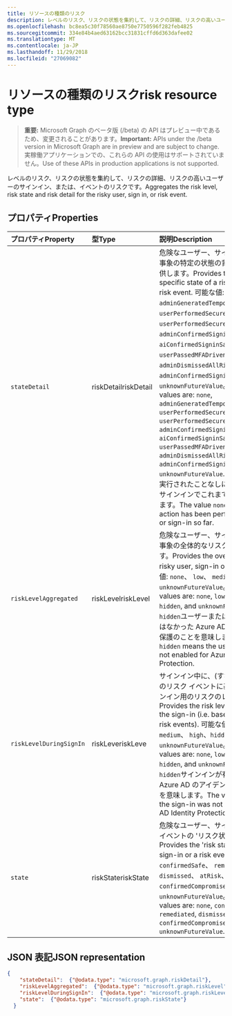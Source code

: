 ```yaml
---
title: リソースの種類のリスク
description: レベルのリスク、リスクの状態を集約して、リスクの詳細、リスクの高いユーザーのサインイン、または、イベントのリスクです。
ms.openlocfilehash: bc8ea5c30f78560ae8750e7750596f282feb4825
ms.sourcegitcommit: 334e84b4aed63162bcc31831cffd6d363dafee02
ms.translationtype: MT
ms.contentlocale: ja-JP
ms.lasthandoff: 11/29/2018
ms.locfileid: "27069082"
---
```

# <a name="risk-resource-type"></a><span data-ttu-id="0dc2f-103">リソースの種類のリスク</span><span class="sxs-lookup"><span data-stu-id="0dc2f-103">risk resource type</span></span>

> <span data-ttu-id="0dc2f-104">**重要:** Microsoft Graph のベータ版 (/beta) の API はプレビュー中であるため、変更されることがあります。</span><span class="sxs-lookup"><span data-stu-id="0dc2f-104">**Important:** APIs under the /beta version in Microsoft Graph are in preview and are subject to change.</span></span> <span data-ttu-id="0dc2f-105">実稼働アプリケーションでの、これらの API の使用はサポートされていません。</span><span class="sxs-lookup"><span data-stu-id="0dc2f-105">Use of these APIs in production applications is not supported.</span></span>

<span data-ttu-id="0dc2f-106">レベルのリスク、リスクの状態を集約して、リスクの詳細、リスクの高いユーザーのサインイン、または、イベントのリスクです。</span><span class="sxs-lookup"><span data-stu-id="0dc2f-106">Aggregates the risk level, risk state and risk detail for the risky user, sign in, or risk event.</span></span>

## <a name="properties"></a><span data-ttu-id="0dc2f-107">プロパティ</span><span class="sxs-lookup"><span data-stu-id="0dc2f-107">Properties</span></span>

| <span data-ttu-id="0dc2f-108">プロパティ</span><span class="sxs-lookup"><span data-stu-id="0dc2f-108">Property</span></span>   | <span data-ttu-id="0dc2f-109">型</span><span class="sxs-lookup"><span data-stu-id="0dc2f-109">Type</span></span>|<span data-ttu-id="0dc2f-110">説明</span><span class="sxs-lookup"><span data-stu-id="0dc2f-110">Description</span></span>|
|:---------------|:--------|:----------|
|`stateDetail`|<span data-ttu-id="0dc2f-111">riskDetail</span><span class="sxs-lookup"><span data-stu-id="0dc2f-111">riskDetail</span></span>|<span data-ttu-id="0dc2f-112">危険なユーザー、サインインまたはリスク事象の特定の状態の背後にある '理由' を提供します。</span><span class="sxs-lookup"><span data-stu-id="0dc2f-112">Provides the 'reason' behind a specific state of a risky user, sign-in or a risk event.</span></span> <span data-ttu-id="0dc2f-113">可能な値: `none`、 `adminGeneratedTemporaryPassword`、 `userPerformedSecuredPasswordChange`、 `userPerformedSecuredPasswordReset`、 `adminConfirmedSigninSafe`、 `aiConfirmedSigninSafe`、 `userPassedMFADrivenByRiskBasedPolicy`、 `adminDismissedAllRiskForUser`、 `adminConfirmedSigninCompromised`、 `unknownFutureValue`。</span><span class="sxs-lookup"><span data-stu-id="0dc2f-113">The possible values are: `none`, `adminGeneratedTemporaryPassword`, `userPerformedSecuredPasswordChange`, `userPerformedSecuredPasswordReset`, `adminConfirmedSigninSafe`, `aiConfirmedSigninSafe`, `userPassedMFADrivenByRiskBasedPolicy`, `adminDismissedAllRiskForUser`, `adminConfirmedSigninCompromised`, `unknownFutureValue`.</span></span> <span data-ttu-id="0dc2f-114">値`none`アクションが実行されたことなしに、ユーザーまたはのサインインでこれまでにすることを意味します。</span><span class="sxs-lookup"><span data-stu-id="0dc2f-114">The value `none` means that no action has been performed on the user or sign-in so far.</span></span> |
|`riskLevelAggregated`|<span data-ttu-id="0dc2f-115">riskLevel</span><span class="sxs-lookup"><span data-stu-id="0dc2f-115">riskLevel</span></span>|<span data-ttu-id="0dc2f-116">危険なユーザー、サインインまたはリスク事象の全体的なリスクのレベルを提供します。</span><span class="sxs-lookup"><span data-stu-id="0dc2f-116">Provides the overall risk level of a risky user, sign-in or a risk event.</span></span> <span data-ttu-id="0dc2f-117">可能な値: `none`、 `low`、 `medium`、 `high`、`hidden`と`unknownFutureValue`。</span><span class="sxs-lookup"><span data-stu-id="0dc2f-117">The possible values are: `none`, `low`, `medium`, `high`, `hidden`, and `unknownFutureValue`.</span></span> <span data-ttu-id="0dc2f-118">値`hidden`ユーザーまたはサインインが有効ではなかった Azure AD のアイデンティティ保護のことを意味します。</span><span class="sxs-lookup"><span data-stu-id="0dc2f-118">The value `hidden` means the user or sign-in was not enabled for Azure AD Identity Protection.</span></span>|
|`riskLevelDuringSignIn`|<span data-ttu-id="0dc2f-119">riskLeve</span><span class="sxs-lookup"><span data-stu-id="0dc2f-119">riskLeve</span></span>|<span data-ttu-id="0dc2f-120">サインイン中に、(すなわち、リアルタイムのリスク イベントに基づいて) には、サインイン用のリスクのレベルを提供します。</span><span class="sxs-lookup"><span data-stu-id="0dc2f-120">Provides the risk level of a sign-in during the sign-in (i.e. based on the real-time risk events).</span></span> <span data-ttu-id="0dc2f-121">可能な値: `none`、 `low`、 `medium`、 `high`、`hidden`と`unknownFutureValue`。</span><span class="sxs-lookup"><span data-stu-id="0dc2f-121">The possible values are: `none`, `low`, `medium`, `high`, `hidden`, and `unknownFutureValue`.</span></span> <span data-ttu-id="0dc2f-122">値`hidden`サインインが有効ではなかった Azure AD のアイデンティティ保護のことを意味します。</span><span class="sxs-lookup"><span data-stu-id="0dc2f-122">The value `hidden` means the sign-in was not enabled for Azure AD Identity Protection.</span></span>|
|`state`|<span data-ttu-id="0dc2f-123">riskState</span><span class="sxs-lookup"><span data-stu-id="0dc2f-123">riskState</span></span>|<span data-ttu-id="0dc2f-124">危険なユーザー、サインインまたはリスク イベントの 'リスク状態' を提供します。</span><span class="sxs-lookup"><span data-stu-id="0dc2f-124">Provides the 'risk state' of a risky user, sign-in or a risk event.</span></span> <span data-ttu-id="0dc2f-125">可能な値: `none`、 `confirmedSafe`、 `remediated`、 `dismissed`、 `atRisk`、 `confirmedCompromised`、 `unknownFutureValue`。</span><span class="sxs-lookup"><span data-stu-id="0dc2f-125">The possible values are: `none`, `confirmedSafe`, `remediated`, `dismissed`, `atRisk`, `confirmedCompromised`, `unknownFutureValue`.</span></span> |

## <a name="json-representation"></a><span data-ttu-id="0dc2f-126">JSON 表記</span><span class="sxs-lookup"><span data-stu-id="0dc2f-126">JSON representation</span></span>

<!-- {
  "blockType": "resource",
  "optionalProperties": [

  ],
  "@odata.type": "microsoft.graph.identityRiskEvent"
}-->

```json
{
    "stateDetail":  {"@odata.type": "microsoft.graph.riskDetail"},
    "riskLevelAggregated":  {"@odata.type": "microsoft.graph.riskLevel"},
    "riskLevelDuringSignIn":  {"@odata.type": "microsoft.graph.riskLevel"},
    "state":  {"@odata.type": "microsoft.graph.riskState"}
  }
  ```

<!-- uuid: 8fcb5dbc-d5aa-4681-8e31-b001d5168d79
2015-10-25 14:57:30 UTC -->
<!-- {
  "type": "#page.annotation",
  "description": "identityRiskEvent resource",
  "keywords": "",
  "section": "documentation",
  "tocPath": ""
}-->

